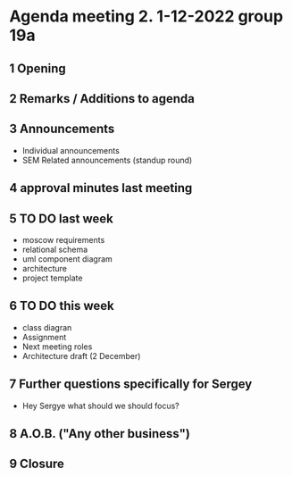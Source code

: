 # Agenda meeting 2. 1-12-2022 group 19a

## 1 Opening
## 2 Remarks / Additions to agenda
## 3 Announcements
- Individual announcements 
- SEM Related announcements (standup round)
## 4 approval minutes last meeting
## 5 TO DO last week
- moscow requirements
- relational schema
- uml component diagram
- architecture
- project template
## 6 TO DO this week
- class diagran
- Assignment
- Next meeting roles
- Architecture draft (2 December)
## 7 Further questions specifically for Sergey
- Hey Sergye what should we should focus?
## 8 A.O.B. ("Any other business")
## 9 Closure

